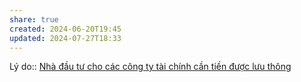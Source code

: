 ```yaml
---
share: true
created: 2024-06-20T19:45
updated: 2024-07-27T18:33
---
```

Lý do:: [Nhà đầu tư cho các công ty tài chính cần tiền được lưu thông](./Nh%C3%A0%20%C4%91%E1%BA%A7u%20t%C6%B0%20cho%20c%C3%A1c%20c%C3%B4ng%20ty%20t%C3%A0i%20ch%C3%ADnh%20c%E1%BA%A7n%20ti%E1%BB%81n%20%C4%91%C6%B0%E1%BB%A3c%20l%C6%B0u%20th%C3%B4ng.md)
